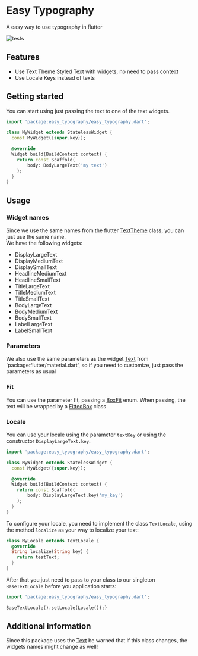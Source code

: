 # Easy Typography
A easy way to use typography in flutter

![tests](https://github.com/louis-kevin/easy-typography/actions/workflows/tests.yaml/badge.svg)
## Features

* Use Text Theme Styled Text with widgets, no need to pass context
* Use Locale Keys instead of texts

## Getting started
You can start using just passing the text to one of the text widgets.
```dart
import 'package:easy_typography/easy_typography.dart';

class MyWidget extends StatelessWidget {
  const MyWidget({super.key});

  @override
  Widget build(BuildContext context) {
    return const Scaffold(
        body: BodyLargeText('my text')
    );
  }
}
```



## Usage

### Widget names
Since we use the same names from the flutter [TextTheme](https://api.flutter.dev/flutter/material/TextTheme-class.html) class, you can just use the same name.<br>
We have the following widgets:
* DisplayLargeText
* DisplayMediumText
* DisplaySmallText
* HeadlineMediumText
* HeadlineSmallText
* TitleLargeText
* TitleMediumText
* TitleSmallText
* BodyLargeText
* BodyMediumText
* BodySmallText
* LabelLargeText
* LabelSmallText

### Parameters
We also use the same parameters as the widget [Text](https://api.flutter.dev/flutter/widgets/Text-class.html) from 'package:flutter/material.dart', so if you need to customize, just pass the parameters as usual

### Fit
You can use the parameter fit, passing a [BoxFit](https://api.flutter.dev/flutter/painting/BoxFit.html) enum. When passing, the text will be wrapped by a [FittedBox](https://api.flutter.dev/flutter/widgets/FittedBox-class.html) class

### Locale
You can use your locale using the parameter `textKey` or using the constructor `DisplayLargeText.key`.<br>
```dart
import 'package:easy_typography/easy_typography.dart';

class MyWidget extends StatelessWidget {
  const MyWidget({super.key});

  @override
  Widget build(BuildContext context) {
    return const Scaffold(
        body: DisplayLargeText.key('my_key')
    );
  }
}
```

To configure your locale, you need to implement the class `TextLocale`, using the method `localize` as your way to localize your text:<br>

```dart 
class MyLocale extends TextLocale {
  @override
  String localize(String key) {
    return testText;
  }
}
```

After that you just need to pass to your class to our singleton `BaseTextLocale` before you application starts:
```dart 
import 'package:easy_typography/easy_typography.dart';

BaseTextLocale().setLocale(Locale());}
```

## Additional information

Since this package uses the [Text](https://api.flutter.dev/flutter/material/TextTheme-class.html) be warned that if this class changes, the widgets names might change as well!
